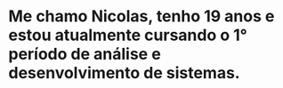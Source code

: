 # Me chamo Nicolas, tenho 19 anos e estou atualmente cursando o 1° período de análise e desenvolvimento de sistemas.
